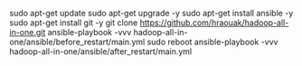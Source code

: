 sudo apt-get update
sudo apt-get upgrade -y
sudo apt-get install ansible -y
sudo apt-get install git -y
git clone https://github.com/hraouak/hadoop-all-in-one.git
ansible-playbook -vvv hadoop-all-in-one/ansible/before_restart/main.yml
sudo reboot
ansible-playbook -vvv hadoop-all-in-one/ansible/after_restart/main.yml

